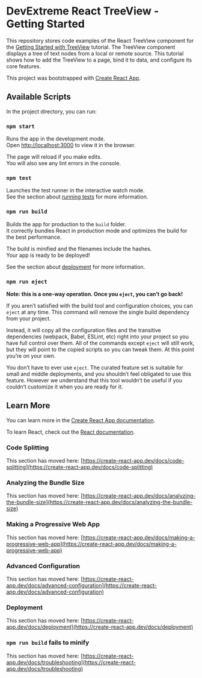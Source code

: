 # DevExtreme React TreeView - Getting Started  

This repository stores code examples of the React TreeView component for the [Getting Started with TreeView](https://js.devexpress.com/Documentation/Guide/UI_Components/TreeView/Getting_Started_with_TreeView/) tutorial. The TreeView component displays a tree of text nodes from a local or remote source. This tutorial shows how to add the TreeView to a page, bind it to data, and configure its core features.

This project was bootstrapped with [Create React App](https://github.com/faceproduct/create-react-app).

## Available Scripts

In the project directory, you can run:

### `npm start`

Runs the app in the development mode.\
Open [http://localhost:3000](http://localhost:3000) to view it in the browser.

The page will reload if you make edits.\
You will also see any lint errors in the console.

### `npm test`

Launches the test runner in the interactive watch mode.\
See the section about [running tests](https://create-react-app.dev/docs/running-tests) for more information.

### `npm run build`

Builds the app for production to the `build` folder.\
It correctly bundles React in production mode and optimizes the build for the best performance.

The build is minified and the filenames include the hashes.\
Your app is ready to be deployed!

See the section about [deployment](https://create-react-app.dev/docs/deployment) for more information.

### `npm run eject`

**Note: this is a one-way operation. Once you `eject`, you can’t go back!**

If you aren’t satisfied with the build tool and configuration choices, you can `eject` at any time. This command will remove the single build dependency from your project.

Instead, it will copy all the configuration files and the transitive dependencies (webpack, Babel, ESLint, etc) right into your project so you have full control over them. All of the commands except `eject` will still work, but they will point to the copied scripts so you can tweak them. At this point you’re on your own.

You don’t have to ever use `eject`. The curated feature set is suitable for small and middle deployments, and you shouldn’t feel obligated to use this feature. However we understand that this tool wouldn’t be useful if you couldn’t customize it when you are ready for it.

## Learn More

You can learn more in the [Create React App documentation](https://create-react-app.dev/docs/getting-started).

To learn React, check out the [React documentation](https://reactjs.org/).

### Code Splitting

This section has moved here: [https://create-react-app.dev/docs/code-splitting](https://create-react-app.dev/docs/code-splitting)

### Analyzing the Bundle Size

This section has moved here: [https://create-react-app.dev/docs/analyzing-the-bundle-size](https://create-react-app.dev/docs/analyzing-the-bundle-size)

### Making a Progressive Web App

This section has moved here: [https://create-react-app.dev/docs/making-a-progressive-web-app](https://create-react-app.dev/docs/making-a-progressive-web-app)

### Advanced Configuration

This section has moved here: [https://create-react-app.dev/docs/advanced-configuration](https://create-react-app.dev/docs/advanced-configuration)

### Deployment

This section has moved here: [https://create-react-app.dev/docs/deployment](https://create-react-app.dev/docs/deployment)

### `npm run build` fails to minify

This section has moved here: [https://create-react-app.dev/docs/troubleshooting](https://create-react-app.dev/docs/troubleshooting)
